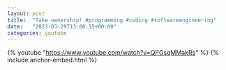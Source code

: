 ```yaml
---
layout: post
title:  "Take ownership! #programming #coding #softwareengineering"
date:   "2023-03-29T13:00:15+00:00"
categories: youtube
---
```

{% youtube  "https://www.youtube.com/watch?v=QPGsqMMakRs" %}
{% include anchor-embed.html %}
<br />

